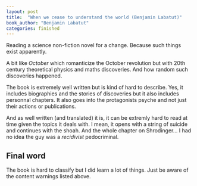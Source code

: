 ```yaml
---
layout: post
title:  "When we cease to understand the world (Benjamin Labatut)"
book_author: "Benjamin Labatut"
categories: finished
---
```


Reading a science non-fiction novel for a change. Because such things exist apparently.

A bit like *October* which romanticize the October revolution but with 20th century theoretical physics and maths discoveries. And how random such discoveries happened.

The book is extremely well written but is kind of hard to describe. Yes, it includes biographies and the stories of discoveries but it also includes personnal chapters. It also goes into the protagonists psyche and not just their actions or publications.

And as well written (and translated) it is, it can be extremly hard to read at time given the topics it deals with. I mean, it opens with a string of suicide and continues with the shoah. And the whole chapter on Shrodinger... I had no idea the guy was a *recidivist* pedocriminal.

## Final word

The book is hard to classify but I did learn a lot of things. Just be aware of the content warnings listed above.